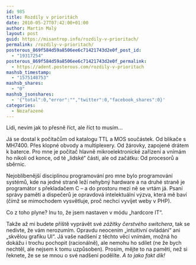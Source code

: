 ```yaml
---
id: 985
title: Rozdíly v prioritách
date: 2010-05-27T07:42:00+01:00
author: Martin Malý
layout: post
guid: https://misantrop.info/rozdily-v-prioritach/
permalink: /rozdily-v-prioritach/
posterous_869f584d59a8506ee6c71421743d2e0f_post_id:
  - "19317254"
posterous_869f584d59a8506ee6c71421743d2e0f_permalink:
  - https://adent.posterous.com/rozdily-v-prioritach
mashsb_timestamp:
  - "1575148753"
mashsb_shares:
  - "0"
mashsb_jsonshares:
  - '{"total":0,"error":"","twitter":0,"facebook_shares":0}'
categories:
  - Nezařazené
---
```

Lidi, nevím jak to přesně říct, ale říct to musím&#8230;

Já se dostal k počítačům od katalogu TTL a MOS součástek. Od blikače s MH7400. Přes klopné obvody a multiplexery. Od žárovky, zapojené drátem k baterce. Pro mne je počítač hlavně mikroelektronické zařízení a vnímám ho nikoli od konce, od té &#8222;lidské&#8220; části, ale od začátku: Od procesorů a sběrnic.

Nejoblíbenější disciplínou programování pro mne bylo programování systémů, kde na jedné straně leží nehybný hardware a na druhé straně je programátor s překladačem C &#8211; a do prostoru mezi ně se vrtám já. Psaní správy paměti a dispečerů je opravdová intelektuální výzva, která mě baví (čímž se mimochodem vysvětluje, proč nechci vyvíjet weby v PHP).

Co z toho plyne? Inu to, že jsem nastaven v módu &#8222;hardcore IT&#8220;.

Takže až mi budete příště vyprávět své _zážitky čerstvého switchera_, tak se nedivte, že vám nerozumím. Opravdu neocením &#8222;intuitivní ovládání&#8220; ani &#8222;skvělou grafiku UI&#8220;. Já vaše nadšení z těchto věcí vnímám, možná ho dokážu i trochu pochopit (racionálně), ale nemohu ho sdílet (ne že bych nechtěl, ale nejsem k tomu uzpůsoben). Prosím, mějte to na paměti, než si řeknete, že se se mnou o své nadšení podělíte. _A to jako fakt dík!_